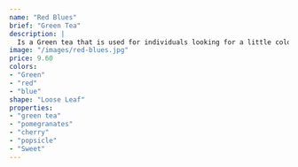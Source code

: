 ```yaml
---
name: "Red Blues"
brief: "Green Tea"
description: |
  Is a Green tea that is used for individuals looking for a little color in their life. It tastes like a cherry popsicle. It's infused with pineapple, cranberries, and pomegranates.
image: "/images/red-blues.jpg"
price: 9.60
colors:
- "Green"
- "red"
- "blue"
shape: "Loose Leaf"
properties:
- "green tea"
- "pomegranates"
- "cherry"
- "popsicle"
- "Sweet"
---
```

